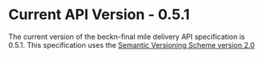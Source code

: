 # Current API Version - 0.5.1

The current version of the beckn-final mile delivery API specification is 0.5.1. This specification uses the [Semantic Versioning Scheme version 2.0](https://semver.org/spec/v2.0.0.html)